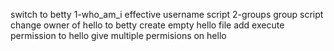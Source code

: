 switch to betty
1-who_am_i effective username script
2-groups group script
change owner of hello to betty
create empty hello file
add execute permission to hello
give multiple permisions on hello
